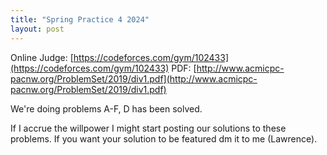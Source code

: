 ```yaml
---
title: "Spring Practice 4 2024"
layout: post
---
```

Online Judge: [https://codeforces.com/gym/102433](https://codeforces.com/gym/102433)
PDF: [http://www.acmicpc-pacnw.org/ProblemSet/2019/div1.pdf](http://www.acmicpc-pacnw.org/ProblemSet/2019/div1.pdf)

We're doing problems A-F, D has been solved.

If I accrue the willpower I might start posting our solutions to these problems. If you want your solution to be featured dm it to me (Lawrence).
